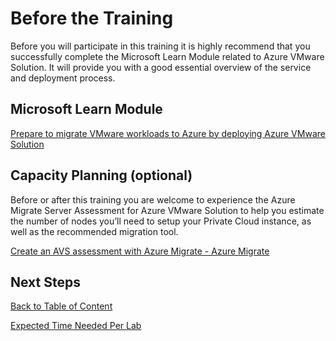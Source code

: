 # Before the Training

Before you will participate in this training it is highly recommend that you
successfully complete the Microsoft Learn Module related to Azure VMware
Solution. It will provide you with a good essential overview of the service and
deployment process.

## Microsoft Learn Module

[Prepare to migrate VMware workloads to Azure by deploying Azure VMware
Solution](https://docs.microsoft.com/en-us/learn/modules/deploy-azure-vmware-solution/)

## Capacity Planning (optional)

Before or after this training you are welcome to experience the Azure Migrate
Server Assessment for Azure VMware Solution to help you estimate the number of
nodes you’ll need to setup your Private Cloud instance, as well as the
recommended migration tool.

[Create an AVS assessment with Azure Migrate - Azure
Migrate](https://docs.microsoft.com/en-us/azure/migrate/how-to-create-azure-vmware-solution-assessment)

## Next Steps

[Back to Table of Content](toc.md#table-of-contents)

[Expected Time Needed Per Lab](expected-time-needed-per-lab.md#expected-time-needed-per-lab)
